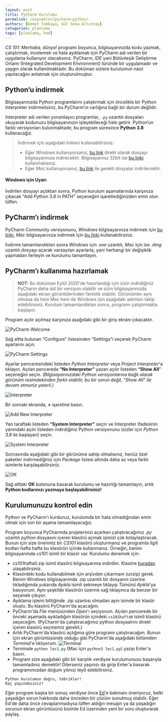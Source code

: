 ```yaml
---
layout: post
title: PyCharm Kurulumu
permalink: /kaynaklar/pycharm-python/
authors: [Demet Tümkaya, Gül Sena Altıntaş]
categories: planlama
tags: [planlama, kod]
---
```


_CS 101: Merhaba, dünya!_  programı boyunca, bilgisayarınızda kodu yazmak, çalıştırmak, incelemek ve hata ayıklamak için PyCharm adı verilen bir uygulama kullanıyor olacaksınız. PyCharm, *IDE*  yani Bütünleşik Geliştirme Ortamı (Integrated Development Environment) türünde bir uygulamadır ve yaygın olarak kullanılmaktadır. Bu doküman sizlere kurulumun nasıl yapılacağını anlatmak için oluşturulmuştur.

## Python’u indirmek
Bilgisayarınızda Python programlarını çalıştırmak için öncelikle bir Python Interpreter indirmelisiniz, bu PyCharm’ın varlığına bağlı bir durum değildir.
    
Interpreter adı verilen yorumlayıcı programlar, `.py` uzantılı dosyaları okuyarak kodunuzu bilgisayarınızın işleyebileceği hale getirir. Python’un farklı versiyonları bulunmaktadır, bu program süresince **Python 3.8** kullanacağız. 

>İndirmek için aşağıdaki linkleri kullanabilirsiniz: 
>* Eğer *Windows* kullanıyorsanız, <a href="https://www.python.org/ftp/python/3.8.6/python-3.8.6-amd64.exe" target="_blank">bu link</a> direkt olarak dosyayı bilgisayarınıza indirecektir. Bilgisayarınız 32bit ise <a href="https://www.python.org/ftp/python/3.8.6/python-3.8.6.exe" target="_blank">bu linki</a> kullanmalısınız.
>* Eğer *Mac* kullanıyorsanız, <a href="https://www.python.org/ftp/python/3.8.6/python-3.8.6-macosx10.9.pkg" target="_blank">bu link</a> ile  gerekli dosyalar indirilecektir.
    
#### Windows için Uyarı
İndirilen dosyayı açtıktan sonra, Python kurulum aşamalarında karşınıza çıkacak "Add Python 3.8 in PATH" seçeneğini işaretlediğinizden emin olun lütfen. 
    
## PyCharm’ı indirmek
PyCharm Community versiyonunu, *Windows* bilgisayarınıza indirmek için <a href="https://www.jetbrains.com/pycharm/download/download-thanks.html?platform=windows&code=PCC" target="_blank">bu linki</a>, *Mac* bilgisayarınıza indirmek için <a href="https://www.jetbrains.com/pycharm/download/download-thanks.html?platform=mac&code=PCC" target="_blank">bu linki</a> kullanabilirsiniz.

İndirme tamamlandıktan sonra *Windows* için *.exe* uzantılı, *Mac* için ise *.dmg* uzantılı dosyayı açarak varsayılan ayarlarla, yani herhangi bir değişiklik yapmadan ilerleyin ve kurulumu tamamlayın.

## PyCharm’ı kullanıma hazırlamak 
>**NOT:**  Bu doküman Eylül 2020'de hazırlandığı için sizin indirdiğiniz PyCharm daha üst bir versiyon olabilir ve sizin bilgisayarınızda aşağıdaki ekran görüntülerinden farklılık olabilir. Görünümler aynı olmasa da hem Mac hem de Windows için aşağıdaki adımları takip edebilirsiniz.
Kurulum tamamlandıktan sonra, programı çalıştırmakla başlayın. 

Program açılır açılmaz karşınıza aşağıdaki gibi bir giriş ekranı çıkacaktır. 

<!-- ![PyCharm Welcome](https://drive.google.com/uc?export=view&id=1Evv8zeAVZREv97g0mVB7bJqbPoTijOkX) -->
![PyCharm Welcome](/assets/images/pycharm-python/p1.png)

Sağ altta bulunan “Configure” listesinden “Settings”i seçerek PyCharm ayarlarını açın.

<!-- ![PyCharm Settings](https://drive.google.com/uc?export=view&id=1YZdkCnmw9tdbgtPDNdzTdjsVWCYm1x1A) -->
![PyCharm Settings](/assets/images/pycharm-python/p2.png)

Ayarlar penceresindeki listeden *Python Interpreter* veya *Project Interpreter*'a tıklayın. Açılan pencerede **“No Interpreter”** yazan açılır listeden **“Show All**” seçeneğini seçin. *(Bilgisayarınızdaki Python versiyonlarına bağlı olarak görünüm resimdekinden farklı olabilir, bu bir sorun değil, “Show All” ile devam etmeniz yeterli.)*

<!-- ![Interpreter](https://drive.google.com/uc?export=view&id=1YTYYa5jkuwloRArcV97OFAo4QXuijJHR) -->
![Interpreter](/assets/images/pycharm-python/p3.png)

Bir sonraki ekranda, **+** işaretine basın.

<!-- ![Add New Interpreter](https://drive.google.com/uc?export=view&id=1yLaOkXhZBtBR-uxIuZleLEkQ4V4FNLOU) -->
![Add New Interpreter](/assets/images/pycharm-python/p4.png)

Yan taraftaki listeden **“System Interpreter”** seçin ve Interpreter ifadesinin yanındaki açılır listeden indirdiğiniz Python versiyonunu (sizler için *Python 3.8* ile başlayan) seçin.

<!-- ![System Interpreter](https://drive.google.com/uc?export=view&id=1a8A0E-ZnUv0FnxBGYcg3GjXpIWS07G1r) -->
![System Interpreter](/assets/images/pycharm-python/p5.png)

Sonrasında aşağıdaki gibi bir görünüme sahip olmalısınız, henüz özel paketler indirmediğiniz için *Package* listesi altında daha az veya farklı isimlerle karşılaşabilirsiniz.

<!-- ![OK](https://drive.google.com/uc?export=view&id=1RLXyEJ6904Wq6e1y9sNQrtgb-UkQA59L) -->
![OK](/assets/images/pycharm-python/p6.png)

Sağ alttaki **OK** butonuna basarak kurulumu ve hazırlığı tamamlayın, artık **Python kodlarınızı yazmaya başlayabilirsiniz!**

## Kurulumunuzu kontrol edin
Python ve PyCharm'ı kurdunuz, kurulumda bir hata olmadığından emin olmak için son bir aşama tamamlayacağız.

Program boyunca PyCharmda projelerinizi açarken çalıştıracağımız _.py_ uzantılı python dosyasını içeren klasörü açmak işimizi çok kolaylaştıracak. Bunun için size önerimiz bir _CS101_ klasörü oluşturmanız ve programla ilgili kodları hafta hafta bu klasörün içinde kullanmanız. Örneğin, benim bilgisayarımda cs101 isimli bir klasör var. Kurulumu denemek için:
- cs101hafta0.zip isimli klasörü bilgisayarıma indirdim. Klasöre [buradan](https://drive.google.com/file/d/1UqrusTPOkYt6LVF52UVgDkoUm1p_KiE1/view?usp=sharing) ulaşabilirsiniz.
- Klasördeki kodu kullanabilmek için arşivden çıkarmam (unzip) gerek. Benim Windows bilgisayarımda .zip uzantılı bir dosyanın üzerine tıkladığımda yukarıda _Ayıkla_ isimli sekmeye tıklayıp _Tümünü Ayıkla_'ya basıyorum. Aynı şeşkilde klasörün üzerine sağ tıklayınca da benzer bir seçenek çıkıyor.
- Ayıklama işlemi bittiğinde .zip uzantısı olmadan aynı isimde bir klasör oluştu. Bu klasörü PyCharm'da açacağım.
- PyCharm'da _File_ menüsünden _Open_'ı seçiyorum. Açılan pencerede bir önceki aşamada ayıkladığım klasörün içindeki `cs101hafta0` isimli klasörü seçeceğim. (PyCharm'da çalıştıracağımız python dosyaalrını direkt içeren klasörü seçmemiz gerekli.) 
- Artık PyCharm'da klasörü açtığıma göre programı çalıştıracağım. Bunun için ekran görüntüsünde olduğu gibi PyCharm'da aşağıdaki bölümden _Terminal_'e tıklıyorum. ![Terminal](/assets/images/pycharm-python/pycharm-terminal.jpg)
- Terminale `python lec1.py` (Mac için `python3 lec1.py`) yazıp Enter'a basın. 
- Program size aşağıdaki gibi bir karşılık verdiyse kurulumunuzu başarıyla tamamladınız demektir! Dilerseniz yaşınızı da girip Enter'a basarak programımızdan doğum yılınızı teyit edebilirsiniz.
```
Python kurulumun doğru, tebrikler!
Kaç yaşındasınız? 
```
Eğer program başka bir sonuç verdiyse önce [Ed](https://edstem.org/us/courses/4754/discussion/)'e bakmanı öneriyoruz, belki yaşadığın sorun hakkında daha önceden bir çözüm sunulmuş olabilir. Eğer Ed'de daha önce cevaplanmadıysa lütfen aldığın mesajın ya da yaşadığın sorunun ekran görüntüsünü bizimle Ed üzerinden yeni bir soru oluşturarak paylaş.  